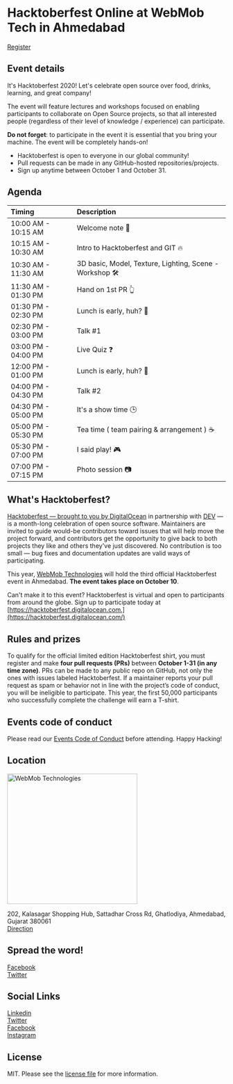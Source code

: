 # Hacktoberfest Online at WebMob Tech in Ahmedabad  
[Register](http://bit.ly/2MsOmvL)

## Event details
It's Hacktoberfest 2020! Let's celebrate open source over food, drinks, learning, and great company!

The event will feature lectures and workshops focused on enabling participants to collaborate on Open Source projects, so that all interested people (regardless of their level of knowledge / experience) can participate.

**Do not forget**: to participate in the event it is essential that you bring your machine. The event will be completely hands-on!

- Hacktoberfest is open to everyone in our global community!
- Pull requests can be made in any GitHub-hosted repositories/projects.
- Sign up anytime between October 1 and October 31.

## Agenda

| Timing              | Description                                             |
| :------------------ | :-------------------------------------------------------|
| 10:00 AM - 10:15 AM | Welcome note 📝                                         |
| 10:15 AM - 10:30 AM | Intro to Hacktoberfest and GIT 🔥                       |
| 10:30 AM - 11:30 AM | 3D basic, Model, Texture, Lighting, Scene - Workshop 🛠 |
| 11:30 AM - 01:30 PM | Hand on 1st PR 👆                                       |
| 01:30 PM - 02:30 PM | Lunch is early, huh? 🍜                                 |
| 02:30 PM - 03:00 PM | Talk #1                                                 |  
| 03:00 PM - 04:00 PM | Live Quiz ❓                                            |
| 12:00 PM - 01:00 PM | Lunch is early, huh? 🍜                                 |
| 04:00 PM - 04:30 PM | Talk #2                                                 |
| 04:30 PM - 05:00 PM | It's a show time 🕒                                     |
| 05:00 PM - 05:30 PM | Tea time ( team pairing & arrangement ) ☕               |
| 05:30 PM - 07:00 PM | I said play! 🎮                                         |
| 07:00 PM - 07:15 PM | Photo session 📷                                        |

## What's Hacktoberfest?
[Hacktoberfest — brought to you by DigitalOcean](https://hacktoberfest.digitalocean.com/) in partnership with [DEV](https://dev.to/) — is a month-long celebration of open source software. Maintainers are invited to guide would-be contributors toward issues that will help move the project forward, and contributors get the opportunity to give back to both projects they like and others they've just discovered. No contribution is too small — bug fixes and documentation updates are valid ways of participating.

This year, [WebMob Technologies](https://webmobtech.com/) will hold the third official Hacktoberfest event in Ahmedabad. **The event takes place on October 10**.

Can't make it to this event? Hacktoberfest is virtual and open to participants from around the globe. Sign up to participate today at [https://hacktoberfest.digitalocean.com.](https://hacktoberfest.digitalocean.com/)

## Rules and prizes
To qualify for the official limited edition Hacktoberfest shirt, you must register and make **four pull requests (PRs)** between **October 1-31 (in any time zone)**. PRs can be made to any public repo on GitHub, not only the ones with issues labeled Hacktoberfest. If a maintainer reports your pull request as spam or behavior not in line with the project’s code of conduct, you will be ineligible to participate. This year, the first 50,000 participants who successfully complete the challenge will earn a T-shirt.

## Events code of conduct
Please read our [Events Code of Conduct](https://do.co/hacktoberconduct) before attending. Happy Hacking!

## Location
<img src="https://webmobtechcdn.nyc3.cdn.digitaloceanspaces.com/static/webmob-technologies-header-logo.svg" alt="WebMob Technologies" width="300"/>

202, Kalasagar Shopping Hub, Sattadhar Cross Rd, Ghatlodiya, Ahmedabad, Gujarat 380061<br/>
[Direction](https://goo.gl/maps/3pV3bHpLV8owx4ER8)

## Spread the word!
[Facebook](https://www.facebook.com/sharer/sharer.php?u=https://hacktoberfest.webmobtech.com)<br/>
[Twitter](https://ctt.ac/4xLO9)

## Social Links
[Linkedin](https://www.linkedin.com/company/2014545)<br/>
[Twitter](https://twitter.com/webmobtech)<br/>
[Facebook](https://www.facebook.com/webmobtechnologies)<br/>
[Instagram](https://www.instagram.com/webmobtech/)<br/>

## License
MIT. Please see the [license file](LICENSE) for more information.

